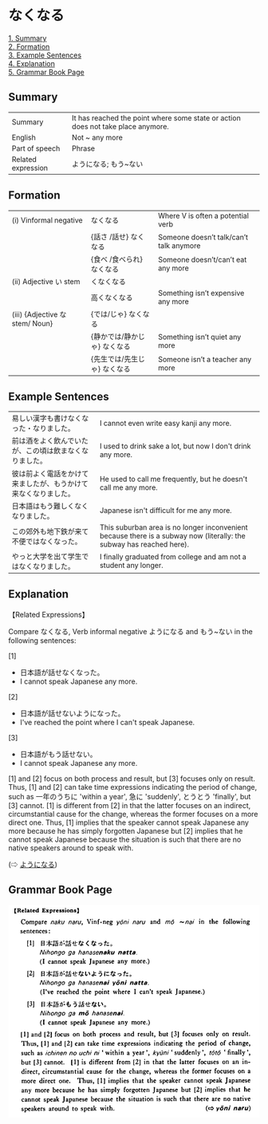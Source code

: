 # なくなる

[1. Summary](#summary)<br>
[2. Formation](#formation)<br>
[3. Example Sentences](#example-sentences)<br>
[4. Explanation](#explanation)<br>
[5. Grammar Book Page](#grammar-book-page)<br>


## Summary

<table><tr>   <td>Summary</td>   <td>It has reached the point where some state or action does not take place anymore.</td></tr><tr>   <td>English</td>   <td>Not ~ any more</td></tr><tr>   <td>Part of speech</td>   <td>Phrase</td></tr><tr>   <td>Related expression</td>   <td>ようになる; もう~ない</td></tr></table>

## Formation

<table class="table"> <tbody><tr class="tr head"> <td class="td"><span class="numbers">(i)</span> <span> <span class="bold">Vinformal negative</span></span></td> <td class="td"><span class="concept">なくなる</span> </td> <td class="td"><span>Where    V is often a potential verb</span></td> </tr> <tr class="tr"> <td class="td"><span>&nbsp;</span></td> <td class="td"><span>{話さ /話せ} <span class="concept">なくなる</span></span></td> <td class="td"><span>Someone    doesn’t talk/can’t talk anymore</span></td> </tr> <tr class="tr"> <td class="td"><span>&nbsp;</span></td> <td class="td"><span>{食べ /食べられ} <span class="concept">なくなる</span></span></td> <td class="td"><span>Someone    doesn’t/can’t eat any more</span></td> </tr> <tr class="tr head"> <td class="td"><span class="numbers">(ii)</span> <span> <span class="bold">Adjective い stem</span></span></td> <td class="td"><span class="concept">くなくなる</span> </td> <td class="td"><span>&nbsp;</span></td> </tr> <tr class="tr"> <td class="td"><span>&nbsp;</span></td> <td class="td"><span>高<span class="concept">くなくなる</span></span> </td> <td class="td"><span>Something    isn’t expensive any more</span></td> </tr> <tr class="tr head"> <td class="td"><span class="numbers">(iii)</span> <span> <span class="bold">{Adjective な stem/   Noun}</span></span></td> <td class="td"><span>{<span class="concept">では</span>/<span class="concept">じゃ</span>} <span class="concept">なくなる</span></span></td> <td class="td"><span>&nbsp;</span></td> </tr> <tr class="tr"> <td class="td"><span>&nbsp;</span></td> <td class="td"><span>{静か<span class="concept">では</span>/静か<span class="concept">じゃ</span>} <span class="concept">なくなる</span></span></td> <td class="td"><span>Something    isn’t quiet any more</span></td> </tr> <tr class="tr"> <td class="td"><span>&nbsp;</span></td> <td class="td"><span>{先生<span class="concept">では</span>/先生<span class="concept">じゃ</span>} <span class="concept">なくなる</span></span></td> <td class="td"><span>Someone    isn’t a teacher any more</span></td> </tr></tbody></table>

## Example Sentences

<table><tr>   <td>易しい漢字も書けなくなった・なりました。</td>   <td>I cannot even write easy kanji any more.</td></tr><tr>   <td>前は酒をよく飲んでいたが、この頃は飲まなくなりました。</td>   <td>I used to drink sake a lot, but now I don't drink any more.</td></tr><tr>   <td>彼は前よく電話をかけて来ましたが、もうかけて来なくなりました。</td>   <td>He used to call me frequently, but he doesn't call me any more.</td></tr><tr>   <td>日本語はもう難しくなくなりました。</td>   <td>Japanese isn't difficult for me any more.</td></tr><tr>   <td>この郊外も地下鉄が来て不便ではなくなった。</td>   <td>This suburban area is no longer inconvenient because there is a subway now (literally: the subway has reached here).</td></tr><tr>   <td>やっと大学を出て学生ではなくなりました。</td>   <td>I finally graduated from college and am not a student any longer.</td></tr></table>

## Explanation

<p>【Related Expressions】</p>  <p>Compare <span class="cloze">なくなる</span>, Verb informal negative ようになる and もう~ない in the following sentences:</p>  <p>[1]</p>  <ul> <li>日本語が話せ<span class="cloze">なくなった</span>。</li> <li>I cannot speak Japanese any more.</li> </ul>  <p>[2]</p>  <ul> <li>日本語が話せないようになった。</li> <li>I've reached the point where I can't speak Japanese.</li> </ul>  <p>[3]</p>  <ul> <li>日本語がもう話せない。</li> <li>I cannot speak Japanese any more.</li> </ul>  <p>[1] and [2] focus on both process and result, but [3] focuses only on result. Thus, [1] and [2] can take time expressions indicating the period of change, such as 一年のうちに 'within a year',  急に 'suddenly', とうとう 'finally', but [3] cannot. [1] is different from [2] in that the latter focuses on an indirect, circumstantial cause for the change, whereas the former focuses on a more direct one. Thus, [1] implies that the speaker cannot speak Japanese any more because he has simply forgotten Japanese but [2] implies that he cannot speak Japanese because the situation is such that there are no native speakers around to speak with.</p>  <p>(⇨ <a href="#㊦ ようになる">ようになる</a>)</p>

## Grammar Book Page

![](../img/Basicなくなる.png)

